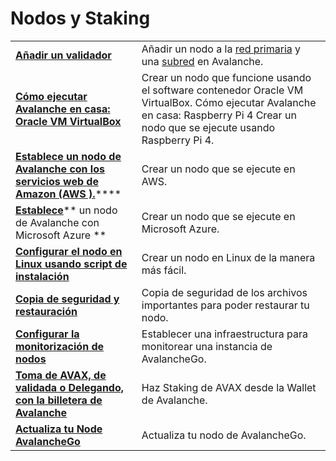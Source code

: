 # Nodos y Staking

|  |  |
| :--- | :--- |
| [**Añadir un validador**](add-a-validator.md) | Añadir un nodo a la [red primaria](https://docs.avax.network/learn/platform-overview) y una [subred](https://docs.avax.network/learn/platform-overview#subnets) en Avalanche. |
| [**Cómo ejecutar Avalanche en casa: Oracle VM VirtualBox**](https://www.youtube.com/watch?v=7Tx1iKg-jL0) | Crear un nodo que funcione usando el software contenedor Oracle VM VirtualBox. Cómo ejecutar Avalanche en casa: Raspberry Pi 4 Crear un nodo que se ejecute usando Raspberry Pi 4. |
| [**Establece un nodo de Avalanche con los servicios web de Amazon \(AWS \).**](https://docs.avax.network/build/tutorials/nodes-and-staking/setting-up-an-avalanche-node-with-amazon-web-services-aws)**** | Crear un nodo que se ejecute en AWS. |
| [**Establece**](https://docs.avax.network/build/tutorials/platform/set-up-an-avalanche-node-with-microsoft-azure)** un nodo de Avalanche con Microsoft Azure ** | Crear un nodo que se ejecute en Microsoft Azure. |
| [**Configurar el nodo en Linux usando script de instalación**](set-up-node-with-installer.md) | Crear un nodo en Linux de la manera más fácil. |
| [**Copia de seguridad y restauración**](node-backup-and-restore.md) | Copia de seguridad de los archivos importantes para poder restaurar tu nodo. |
| [**Configurar la monitorización de nodos**](setting-up-node-monitoring.md) | Establecer una infraestructura para monitorear una instancia de AvalancheGo. |
| [**Toma de AVAX, de validada o Delegando, con la billetera de Avalanche**](staking-avax-by-validating-or-delegating-with-the-avalanche-wallet.md) | Haz Staking de AVAX desde la Wallet de Avalanche. |
| ****[**Actualiza tu Node AvalancheGo**](https://docs.avax.network/build/tutorials/nodes-and-staking/upgrade-your-avalanchego-node)**** | Actualiza tu nodo de AvalancheGo. |

